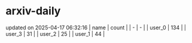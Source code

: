 # arxiv-daily
updated on 2025-04-17 06:32:16
| name | count |
| - | - |
| user_0 | 134 |
| user_3 | 31 |
| user_2 | 25 |
| user_1 | 44 |
